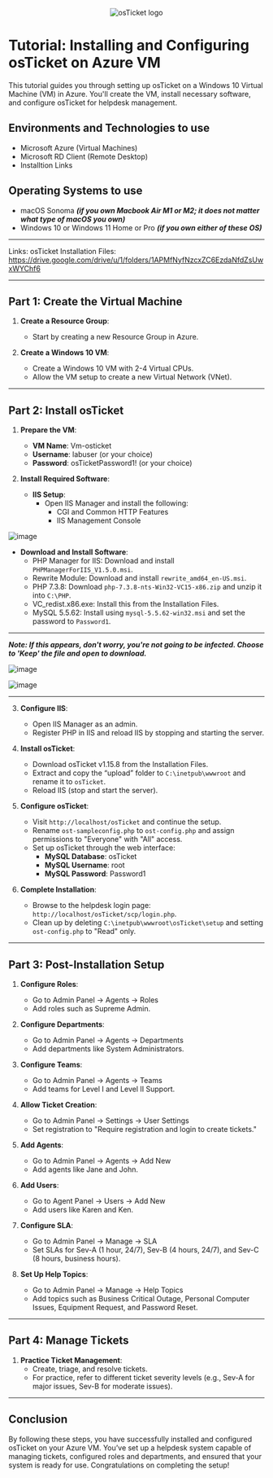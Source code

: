 <p align="center">
<img src="https://i.imgur.com/Clzj7Xs.png" alt="osTicket logo"/>
</p>

<h1>Tutorial: Installing and Configuring osTicket on Azure VM</h1>
<p>This tutorial guides you through setting up osTicket on a Windows 10 Virtual Machine (VM) in Azure. You'll create the VM, install necessary software, and configure osTicket for helpdesk management.</p>

<h2>Environments and Technologies to use</h2>

- Microsoft Azure (Virtual Machines)
- Microsoft RD Client (Remote Desktop)
- Installtion Links

<h2>Operating Systems to use</h2>

- macOS Sonoma ***(if you own Macbook Air M1 or M2; it does not matter what type of macOS you own)***
- Windows 10 or Windows 11 Home or Pro ***(if you own either of these OS)***

-----

Links:
osTicket Installation Files: https://drive.google.com/drive/u/1/folders/1APMfNyfNzcxZC6EzdaNfdZsUwxWYChf6

-----

## Part 1: Create the Virtual Machine

1. **Create a Resource Group**:
   - Start by creating a new Resource Group in Azure.

2. **Create a Windows 10 VM**:
   - Create a Windows 10 VM with 2-4 Virtual CPUs.
   - Allow the VM setup to create a new Virtual Network (VNet).
  
-----

## Part 2: Install osTicket

1. **Prepare the VM**:
   - **VM Name**: Vm-osticket
   - **Username**: labuser (or your choice)
   - **Password**: osTicketPassword1! (or your choice)

2. **Install Required Software**:
   - **IIS Setup**:
     - Open IIS Manager and install the following:
       - CGI and Common HTTP Features
       - IIS Management Console
      
![image](https://github.com/user-attachments/assets/9a35d051-2d12-4229-8c5a-4221d4efe295)

   - **Download and Install Software**:
     - PHP Manager for IIS: Download and install `PHPManagerForIIS_V1.5.0.msi`.
     - Rewrite Module: Download and install `rewrite_amd64_en-US.msi`.
     - PHP 7.3.8: Download `php-7.3.8-nts-Win32-VC15-x86.zip` and unzip it into `C:\PHP`.
     - VC_redist.x86.exe: Install this from the Installation Files.
     - MySQL 5.5.62: Install using `mysql-5.5.62-win32.msi` and set the password to `Password1`.
    
-----

***Note: If this appears, don't worry, you're not going to be infected. Choose to 'Keep' the file and open to download.***

![image](https://github.com/user-attachments/assets/b27aa563-139e-4b15-920e-c21d83405342)

![image](https://github.com/user-attachments/assets/5d905403-f71e-438a-804c-1c57dea35645)

-----

3. **Configure IIS**:
   - Open IIS Manager as an admin.
   - Register PHP in IIS and reload IIS by stopping and starting the server.

4. **Install osTicket**:
   - Download osTicket v1.15.8 from the Installation Files.
   - Extract and copy the “upload” folder to `C:\inetpub\wwwroot` and rename it to `osTicket`.
   - Reload IIS (stop and start the server).

5. **Configure osTicket**:
   - Visit `http://localhost/osTicket` and continue the setup.
   - Rename `ost-sampleconfig.php` to `ost-config.php` and assign permissions to "Everyone" with "All" access.
   - Set up osTicket through the web interface:
     - **MySQL Database**: osTicket
     - **MySQL Username**: root
     - **MySQL Password**: Password1

6. **Complete Installation**:
   - Browse to the helpdesk login page: `http://localhost/osTicket/scp/login.php`.
   - Clean up by deleting `C:\inetpub\wwwroot\osTicket\setup` and setting `ost-config.php` to "Read" only.
  
-----

## Part 3: Post-Installation Setup

1. **Configure Roles**:
   - Go to Admin Panel -> Agents -> Roles
   - Add roles such as Supreme Admin.

2. **Configure Departments**:
   - Go to Admin Panel -> Agents -> Departments
   - Add departments like System Administrators.

3. **Configure Teams**:
   - Go to Admin Panel -> Agents -> Teams
   - Add teams for Level I and Level II Support.

4. **Allow Ticket Creation**:
   - Go to Admin Panel -> Settings -> User Settings
   - Set registration to "Require registration and login to create tickets."

5. **Add Agents**:
   - Go to Admin Panel -> Agents -> Add New
   - Add agents like Jane and John.

6. **Add Users**:
   - Go to Agent Panel -> Users -> Add New
   - Add users like Karen and Ken.

7. **Configure SLA**:
   - Go to Admin Panel -> Manage -> SLA
   - Set SLAs for Sev-A (1 hour, 24/7), Sev-B (4 hours, 24/7), and Sev-C (8 hours, business hours).

8. **Set Up Help Topics**:
   - Go to Admin Panel -> Manage -> Help Topics
   - Add topics such as Business Critical Outage, Personal Computer Issues, Equipment Request, and Password Reset.
  
-----

## Part 4: Manage Tickets

1. **Practice Ticket Management**:
   - Create, triage, and resolve tickets.
   - For practice, refer to different ticket severity levels (e.g., Sev-A for major issues, Sev-B for moderate issues).
  
-----

## Conclusion

By following these steps, you have successfully installed and configured osTicket on your Azure VM. You’ve set up a helpdesk system capable of managing tickets, configured roles and departments, and ensured that your system is ready for use. Congratulations on completing the setup!
